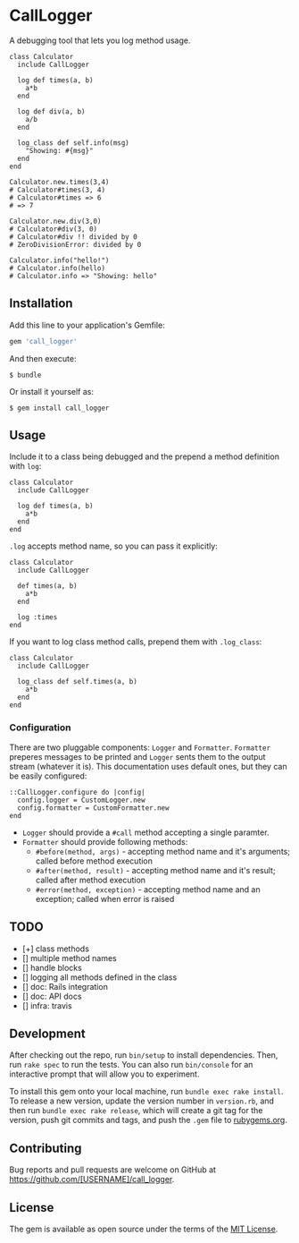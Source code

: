 # CallLogger

A debugging tool that lets you log method usage.

```
class Calculator
  include CallLogger

  log def times(a, b)
    a*b
  end

  log def div(a, b)
    a/b
  end

  log_class def self.info(msg)
    "Showing: #{msg}"
  end
end

Calculator.new.times(3,4)
# Calculator#times(3, 4)
# Calculator#times => 6
# => 7

Calculator.new.div(3,0)
# Calculator#div(3, 0)
# Calculator#div !! divided by 0
# ZeroDivisionError: divided by 0

Calculator.info("hello!")
# Calculator.info(hello)
# Calculator.info => "Showing: hello"
```

## Installation

Add this line to your application's Gemfile:

```ruby
gem 'call_logger'
```

And then execute:

    $ bundle

Or install it yourself as:

    $ gem install call_logger

## Usage

Include it to a class being debugged and the prepend a method definition with `log`:

```
class Calculator
  include CallLogger

  log def times(a, b)
    a*b
  end
end
```

`.log` accepts method name, so you can pass it explicitly:

```
class Calculator
  include CallLogger

  def times(a, b)
    a*b
  end

  log :times
end
```

If you want to log class method calls, prepend them with `.log_class`:

```
class Calculator
  include CallLogger

  log_class def self.times(a, b)
    a*b
  end
end
```


### Configuration

There are two pluggable components: `Logger` and `Formatter`. `Formatter` preperes messages to be printed and `Logger` sents them to the
output stream (whatever it is). This documentation uses default ones, but they can be easily configured:

```
::CallLogger.configure do |config|
  config.logger = CustomLogger.new
  config.formatter = CustomFormatter.new
end
```

* `Logger` should provide a `#call` method accepting a single paramter.
* `Formatter` should provide following methods:
  * `#before(method, args)` - accepting method name and it's arguments; called before method execution
  * `#after(method, result)` - accepting method name and it's result; called after method execution
  * `#error(method, exception)` - accepting method name and an exception; called when error is raised

## TODO

* [+] class methods
* [] multiple method names
* [] handle blocks
* [] logging all methods defined in the class
* [] doc: Rails integration
* [] doc: API docs
* [] infra: travis

## Development

After checking out the repo, run `bin/setup` to install dependencies. Then, run `rake spec` to run the tests. You can also run `bin/console` for an interactive prompt that will allow you to experiment.

To install this gem onto your local machine, run `bundle exec rake install`. To release a new version, update the version number in `version.rb`, and then run `bundle exec rake release`, which will create a git tag for the version, push git commits and tags, and push the `.gem` file to [rubygems.org](https://rubygems.org).

## Contributing

Bug reports and pull requests are welcome on GitHub at https://github.com/[USERNAME]/call_logger.

## License

The gem is available as open source under the terms of the [MIT License](https://opensource.org/licenses/MIT).
